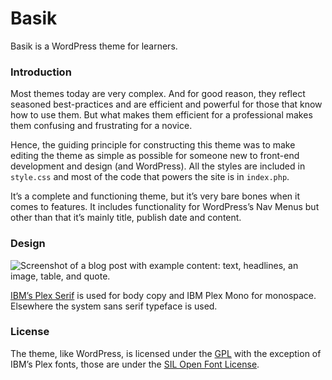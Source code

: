# Basik

Basik is a WordPress theme for learners.

### Introduction

Most themes today are very complex. And for good reason, they reflect seasoned best-practices and are efficient and powerful for those that know how to use them. But what makes them efficient for a professional makes them confusing and frustrating for a novice.

Hence, the guiding principle for constructing this theme was to make editing the theme as simple as possible for someone new to front-end development and design (and WordPress). All the styles are included in `style.css` and most of the code that powers the site is in `index.php`.

It’s a complete and functioning theme, but it’s very bare bones when it comes to features. It includes functionality for WordPress’s Nav Menus but other than that it’s mainly title, publish date and content.

### Design

![Screenshot of a blog post with example content: text, headlines, an image, table, and quote.](https://davidyeiser.com/images/projects/basik-theme-example-screenshot.jpg)

[IBM’s Plex Serif](https://github.com/ibm/type) is used for body copy and IBM Plex Mono for monospace. Elsewhere the system sans serif typeface is used.

### License

The theme, like WordPress, is licensed under the [GPL](http://www.gnu.org/licenses/gpl-2.0.html) with the exception of IBM’s Plex fonts, those are under the [SIL Open Font License](http://scripts.sil.org/cms/scripts/page.php?site_id=nrsi&id=OFL).
